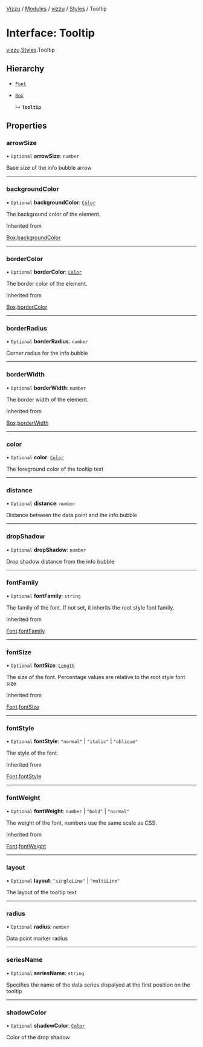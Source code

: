 [Vizzu](../README.md) / [Modules](../modules.md) / [vizzu](../modules/vizzu.md)
/ [Styles](../modules/vizzu.Styles.md) / Tooltip

# Interface: Tooltip

[vizzu](../modules/vizzu.md).[Styles](../modules/vizzu.Styles.md).Tooltip

## Hierarchy

- [`Font`](vizzu.Styles.Font.md)

- [`Box`](vizzu.Styles.Box.md)

  ↳ **`Tooltip`**

## Properties

### arrowSize

• `Optional` **arrowSize**: `number`

Base size of the info bubble arrow

______________________________________________________________________

### backgroundColor

• `Optional` **backgroundColor**: [`Color`](../modules/vizzu.Styles.md#color)

The background color of the element.

Inherited from

[Box](vizzu.Styles.Box.md).[backgroundColor](vizzu.Styles.Box.md#backgroundcolor)

______________________________________________________________________

### borderColor

• `Optional` **borderColor**: [`Color`](../modules/vizzu.Styles.md#color)

The border color of the element.

Inherited from

[Box](vizzu.Styles.Box.md).[borderColor](vizzu.Styles.Box.md#bordercolor)

______________________________________________________________________

### borderRadius

• `Optional` **borderRadius**: `number`

Corner radius for the info bubble

______________________________________________________________________

### borderWidth

• `Optional` **borderWidth**: `number`

The border width of the element.

Inherited from

[Box](vizzu.Styles.Box.md).[borderWidth](vizzu.Styles.Box.md#borderwidth)

______________________________________________________________________

### color

• `Optional` **color**: [`Color`](../modules/vizzu.Styles.md#color)

The foreground color of the tooltip text

______________________________________________________________________

### distance

• `Optional` **distance**: `number`

Distance between the data point and the info bubble

______________________________________________________________________

### dropShadow

• `Optional` **dropShadow**: `number`

Drop shadow distance from the info bubble

______________________________________________________________________

### fontFamily

• `Optional` **fontFamily**: `string`

The family of the font. If not set, it inherits the root style font family.

Inherited from

[Font](vizzu.Styles.Font.md).[fontFamily](vizzu.Styles.Font.md#fontfamily)

______________________________________________________________________

### fontSize

• `Optional` **fontSize**: [`Length`](../modules/vizzu.Styles.md#length)

The size of the font. Percentage values are relative to the root style font size

Inherited from

[Font](vizzu.Styles.Font.md).[fontSize](vizzu.Styles.Font.md#fontsize)

______________________________________________________________________

### fontStyle

• `Optional` **fontStyle**: `"normal"` | `"italic"` | `"oblique"`

The style of the font.

Inherited from

[Font](vizzu.Styles.Font.md).[fontStyle](vizzu.Styles.Font.md#fontstyle)

______________________________________________________________________

### fontWeight

• `Optional` **fontWeight**: `number` | `"bold"` | `"normal"`

The weight of the font, numbers use the same scale as CSS.

Inherited from

[Font](vizzu.Styles.Font.md).[fontWeight](vizzu.Styles.Font.md#fontweight)

______________________________________________________________________

### layout

• `Optional` **layout**: `"singleLine"` | `"multiLine"`

The layout of the tooltip text

______________________________________________________________________

### radius

• `Optional` **radius**: `number`

Data point marker radius

______________________________________________________________________

### seriesName

• `Optional` **seriesName**: `string`

Specifies the name of the data series dispalyed at the first position on the
tooltip

______________________________________________________________________

### shadowColor

• `Optional` **shadowColor**: [`Color`](../modules/vizzu.Styles.md#color)

Color of the drop shadow
